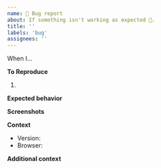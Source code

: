 ```yaml
---
name: 🐛 Bug report
about: If something isn't working as expected 🤔.
title: ''
labels: 'bug'
assignees: ''
---
```


<!--A clear and concise description of what the bug is.-->
When I...

**To Reproduce**
<!--Steps to reproduce the behavior:
-->
1. 

**Expected behavior**
<!--A clear and concise description of what you expected to happen.-->

**Screenshots**
<!--If applicable, add screenshots to help explain your problem.-->

**Context**

- Version:
- Browser: 

**Additional context**
<!--Add any other context about the problem here.-->
